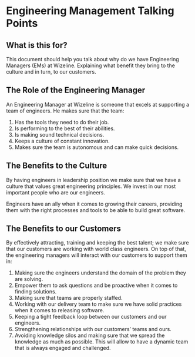 # Engineering Management Talking Points

## What is this for?
This document should help you talk about why do we have Engineering Managers (EMs) at Wizeline. Explaining what benefit they bring to the culture and in turn, to our customers.

## The Role of the Engineering Manager
An Engineering Manager at Wizeline is someone that excels at supporting a team of engineers. He makes sure that the team:

1. Has the tools they need to do their job. 
2. Is performing to the best of their abilities.
3. Is making sound technical decisions.
4. Keeps a culture of constant innovation.
5. Makes sure the team is autonomous and can make quick decisions.

## The Benefits to the Culture
By having engineers in leadership position we make sure that we have a culture that values great engineering principles. We invest in our most important people who are our engineers.

Engineers have an ally when it comes to growing their careers, providing them with the right processes and tools to be able to build great software.

## The Benefits to our Customers
By effectively attracting, training and keeping the best talent; we make sure that our customers are working with world class engineers. On top of that, the engineering managers will interact with our customers to support them in:

1. Making sure the engineers understand the domain of the problem they are solving.
2. Empower them to ask questions and be proactive when it comes to finding solutions.
3. Making sure that teams are properly staffed.
4. Working with our delivery team to make sure we have solid practices when it comes to releasing software.
5. Keeping a tight feedback loop between our customers and our engineers.
6. Strengthening relationships with our customers’ teams and ours.
7. Avoiding knowledge silos and making sure that we spread the knowledge as much as possible. This will allow to have a dynamic team that is always engaged and challenged.
